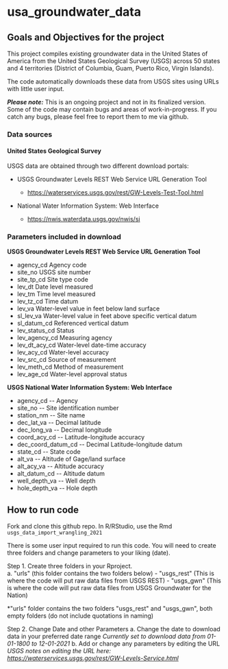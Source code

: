 # usa_groundwater_data

## Goals and Objectives for the project 

This project compiles existing groundwater data in the United States of America from the United States Geological Survey (USGS) across 50 states and 4 territories (District of Columbia, Guam, Puerto Rico, Virgin Islands). 

The code automatically downloads these data from USGS sites using URLs with little user input. 

***Please note:*** This is an ongoing project and not in its finalized version. Some of the code may contain bugs and areas of work-in-progress. If you catch any bugs, please feel free to report them to me via github. 

### Data sources 

#### United States Geological Survey 

USGS data are obtained through two different download portals:

- USGS Groundwater Levels REST Web Service URL Generation Tool
  - https://waterservices.usgs.gov/rest/GW-Levels-Test-Tool.html
  
- National Water Information System: Web Interface
  - https://nwis.waterdata.usgs.gov/nwis/si
  
### Parameters included in download 

**USGS Groundwater Levels REST Web Service URL Generation Tool** 

- agency_cd     Agency code
- site_no       USGS site number
- site_tp_cd    Site type code
- lev_dt        Date level measured
- lev_tm        Time level measured
- lev_tz_cd     Time datum
- lev_va        Water-level value in feet below land surface
- sl_lev_va     Water-level value in feet above specific vertical datum
- sl_datum_cd   Referenced vertical datum
- lev_status_cd Status
- lev_agency_cd Measuring agency
- lev_dt_acy_cd Water-level date-time accuracy
- lev_acy_cd    Water-level accuracy
- lev_src_cd    Source of measurement
- lev_meth_cd   Method of measurement
- lev_age_cd    Water-level approval status 

**USGS National Water Information System: Web Interface** 

- agency_cd       -- Agency
- site_no         -- Site identification number
- station_nm      -- Site name
- dec_lat_va      -- Decimal latitude
- dec_long_va     -- Decimal longitude
- coord_acy_cd    -- Latitude-longitude accuracy
- dec_coord_datum_cd -- Decimal Latitude-longitude datum
- state_cd        -- State code
- alt_va          -- Altitude of Gage/land surface
- alt_acy_va      -- Altitude accuracy
- alt_datum_cd    -- Altitude datum
- well_depth_va   -- Well depth
- hole_depth_va   -- Hole depth

## How to run code 

Fork and clone this github repo. In R/RStudio, use the Rmd `usgs_data_import_wrangling_2021` 

There is some user input required to run this code. You will need to create three folders and change parameters to your liking (date). 

Step 1. Create three folders in your Rproject.  
  a. "urls" (this folder contains the two folders below) 
    - "usgs_rest" (This is where the code will put raw data files from USGS REST) 
    - "usgs_gwn" (This is where the code will put raw data files from USGS Groundwater for the Nation) 
    
*"urls" folder contains the two folders "usgs_rest" and "usgs_gwn", both empty folders (do not include quotations in naming) 

Step 2. Change Date and other Parameters 
  a. Change the date to download data in your preferred date range 
    *Currently set to download data from 01-01-1800 to 12-01-2021* 
  b. Add or change any parameters by editing the URL 
    *USGS notes on editing the URL here: https://waterservices.usgs.gov/rest/GW-Levels-Service.html*

